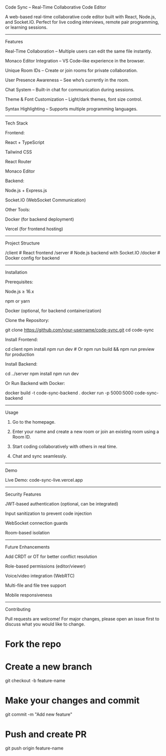 
Code Sync – Real-Time Collaborative Code Editor


A web-based real-time collaborative code editor built with React, Node.js, and Socket.IO. Perfect for live coding interviews, remote pair programming, or learning sessions.


---

Features

Real-Time Collaboration – Multiple users can edit the same file instantly.

Monaco Editor Integration – VS Code–like experience in the browser.

Unique Room IDs – Create or join rooms for private collaboration.

User Presence Awareness – See who’s currently in the room.

Chat System – Built-in chat for communication during sessions.

Theme & Font Customization – Light/dark themes, font size control.

Syntax Highlighting – Supports multiple programming languages.



---

Tech Stack

Frontend:

React + TypeScript

Tailwind CSS

React Router

Monaco Editor


Backend:

Node.js + Express.js

Socket.IO (WebSocket Communication)


Other Tools:

Docker (for backend deployment)

Vercel (for frontend hosting)



---

Project Structure

/client        # React frontend
/server        # Node.js backend with Socket.IO
/docker        # Docker config for backend


---

Installation

Prerequisites:

Node.js ≥ 16.x

npm or yarn

Docker (optional, for backend containerization)


Clone the Repository:

git clone https://github.com/your-username/code-sync.git
cd code-sync

Install Frontend:

cd client
npm install
npm run dev  # Or npm run build && npm run preview for production

Install Backend:

cd ../server
npm install
npm run dev

Or Run Backend with Docker:

docker build -t code-sync-backend .
docker run -p 5000:5000 code-sync-backend


---

Usage

1. Go to the homepage.


2. Enter your name and create a new room or join an existing room using a Room ID.


3. Start coding collaboratively with others in real time.


4. Chat and sync seamlessly.




---

Demo

Live Demo: code-sync-live.vercel.app



---

Security Features

JWT-based authentication (optional, can be integrated)

Input sanitization to prevent code injection

WebSocket connection guards

Room-based isolation



---

Future Enhancements

Add CRDT or OT for better conflict resolution

Role-based permissions (editor/viewer)

Voice/video integration (WebRTC)

Multi-file and file tree support

Mobile responsiveness



---

Contributing

Pull requests are welcome! For major changes, please open an issue first to discuss what you would like to change.

# Fork the repo
# Create a new branch
git checkout -b feature-name

# Make your changes and commit
git commit -m "Add new feature"

# Push and create PR
git push origin feature-name


